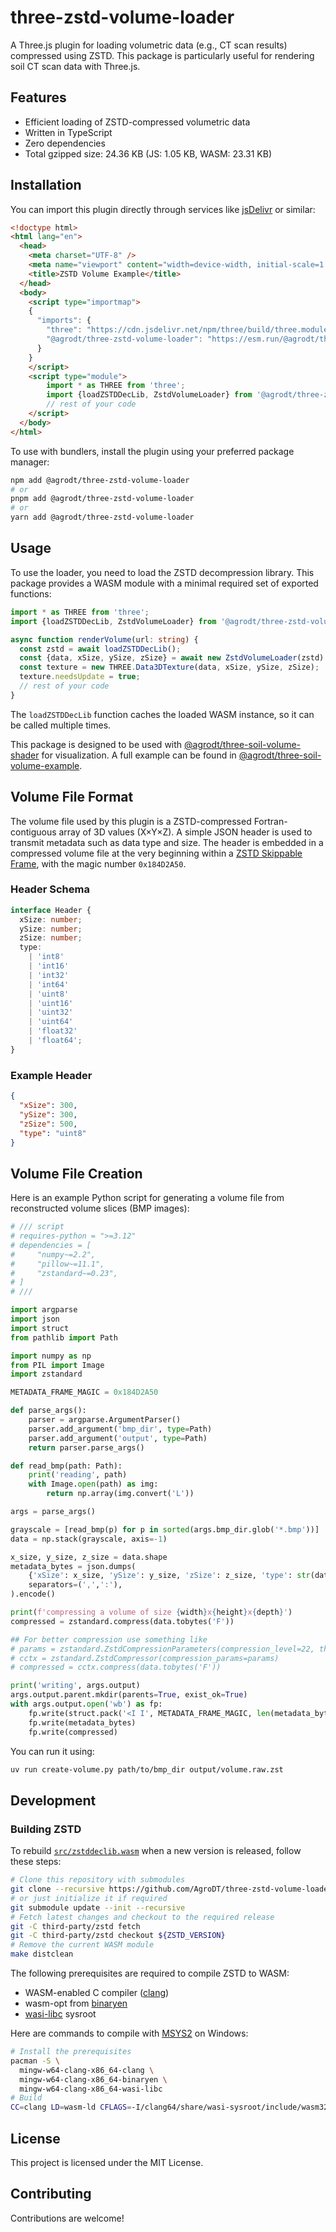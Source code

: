 # three-zstd-volume-loader

A Three.js plugin for loading volumetric data (e.g., CT scan results)
compressed using ZSTD. This package is particularly useful for rendering soil
CT scan data with Three.js.

## Features

- Efficient loading of ZSTD-compressed volumetric data
- Written in TypeScript
- Zero dependencies
- Total gzipped size: 24.36&nbsp;KB (JS: 1.05&nbsp;KB, WASM: 23.31&nbsp;KB)

## Installation

You can import this plugin directly through services like
[jsDelivr](https://www.jsdelivr.com/) or similar:

```html
<!doctype html>
<html lang="en">
  <head>
    <meta charset="UTF-8" />
    <meta name="viewport" content="width=device-width, initial-scale=1.0" />
    <title>ZSTD Volume Example</title>
  </head>
  <body>
    <script type="importmap">
    {
      "imports": {
        "three": "https://cdn.jsdelivr.net/npm/three/build/three.module.min.js",
        "@agrodt/three-zstd-volume-loader": "https://esm.run/@agrodt/three-zstd-volume-loader"
      }
    }
    </script>
    <script type="module">
        import * as THREE from 'three';
        import {loadZSTDDecLib, ZstdVolumeLoader} from '@agrodt/three-zstd-volume-loader';
        // rest of your code
    </script>
  </body>
</html>
```

To use with bundlers, install the plugin using your preferred package manager:

```sh
npm add @agrodt/three-zstd-volume-loader
# or
pnpm add @agrodt/three-zstd-volume-loader
# or
yarn add @agrodt/three-zstd-volume-loader
```

## Usage

To use the loader, you need to load the ZSTD decompression library. This
package provides a WASM module with a minimal required set of exported
functions:

```typescript
import * as THREE from 'three';
import {loadZSTDDecLib, ZstdVolumeLoader} from '@agrodt/three-zstd-volume-loader';

async function renderVolume(url: string) {
  const zstd = await loadZSTDDecLib();
  const {data, xSize, ySize, zSize} = await new ZstdVolumeLoader(zstd).loadAsync(url);
  const texture = new THREE.Data3DTexture(data, xSize, ySize, zSize);
  texture.needsUpdate = true;
  // rest of your code
}
```

The `loadZSTDDecLib` function caches the loaded WASM instance, so it can be
called multiple times.

This package is designed to be used with
[@agrodt/three-soil-volume-shader](https://github.com/AgroDT/three-soil-volume-shader)
for visualization. A full example can be found in
[@agrodt/three-soil-volume-example](https://github.com/AgroDT/three-soil-volume-example).

## Volume File Format

The volume file used by this plugin is a ZSTD-compressed Fortran-contiguous
array of 3D values (X×Y×Z). A simple JSON header is used to transmit metadata
such as data type and size. The header is embedded in a compressed volume file
at the very beginning within a
[ZSTD Skippable Frame](https://github.com/facebook/zstd/blob/dev/doc/zstd_compression_format.md#skippable-frames),
with the magic number `0x184D2A50`.

### Header Schema
```typescript
interface Header {
  xSize: number;
  ySize: number;
  zSize: number;
  type:
    | 'int8'
    | 'int16'
    | 'int32'
    | 'int64'
    | 'uint8'
    | 'uint16'
    | 'uint32'
    | 'uint64'
    | 'float32'
    | 'float64';
}
```

### Example Header

```json
{
  "xSize": 300,
  "ySize": 300,
  "zSize": 500,
  "type": "uint8"
}
```

## Volume File Creation

Here is an example Python script for generating a volume file from
reconstructed volume slices (BMP images):

```python
# /// script
# requires-python = ">=3.12"
# dependencies = [
#     "numpy~=2.2",
#     "pillow~=11.1",
#     "zstandard~=0.23",
# ]
# ///

import argparse
import json
import struct
from pathlib import Path

import numpy as np
from PIL import Image
import zstandard

METADATA_FRAME_MAGIC = 0x184D2A50

def parse_args():
    parser = argparse.ArgumentParser()
    parser.add_argument('bmp_dir', type=Path)
    parser.add_argument('output', type=Path)
    return parser.parse_args()

def read_bmp(path: Path):
    print('reading', path)
    with Image.open(path) as img:
        return np.array(img.convert('L'))

args = parse_args()

grayscale = [read_bmp(p) for p in sorted(args.bmp_dir.glob('*.bmp'))]
data = np.stack(grayscale, axis=-1)

x_size, y_size, z_size = data.shape
metadata_bytes = json.dumps(
    {'xSize': x_size, 'ySize': y_size, 'zSize': z_size, 'type': str(data.dtype)},
    separators=(',',':'),
).encode()

print(f'compressing a volume of size {width}x{height}x{depth}')
compressed = zstandard.compress(data.tobytes('F'))

## For better compression use something like
# params = zstandard.ZstdCompressionParameters(compression_level=22, threads=1, enable_ldm=True)
# cctx = zstandard.ZstdCompressor(compression_params=params)
# compressed = cctx.compress(data.tobytes('F'))

print('writing', args.output)
args.output.parent.mkdir(parents=True, exist_ok=True)
with args.output.open('wb') as fp:
    fp.write(struct.pack('<I I', METADATA_FRAME_MAGIC, len(metadata_bytes)))
    fp.write(metadata_bytes)
    fp.write(compressed)
```

You can run it using:

```sh
uv run create-volume.py path/to/bmp_dir output/volume.raw.zst
```

## Development

### Building ZSTD

To rebuild [`src/zstddeclib.wasm`](src/zstddeclib.wasm) when a new version is
released, follow these steps:

```sh
# Clone this repository with submodules
git clone --recursive https://github.com/AgroDT/three-zstd-volume-loader.git
# or just initialize it if required
git submodule update --init --recursive
# Fetch latest changes and checkout to the required release
git -C third-party/zstd fetch
git -C third-party/zstd checkout ${ZSTD_VERSION}
# Remove the current WASM module
make distclean
```

The following prerequisites are required to compile ZSTD to WASM:

- WASM-enabled C compiler ([clang](https://clang.llvm.org/))
- wasm-opt from [binaryen](https://github.com/WebAssembly/binaryen)
- [wasi-libc](https://github.com/WebAssembly/wasi-libc) sysroot

Here are commands to compile with [MSYS2](https://www.msys2.org/) on Windows:

```sh
# Install the prerequisites
pacman -S \
  mingw-w64-clang-x86_64-clang \
  mingw-w64-clang-x86_64-binaryen \
  mingw-w64-clang-x86_64-wasi-libc
# Build
CC=clang LD=wasm-ld CFLAGS=-I/clang64/share/wasi-sysroot/include/wasm32-wasip2 make
```

## License

This project is licensed under the MIT License.

## Contributing

Contributions are welcome!
